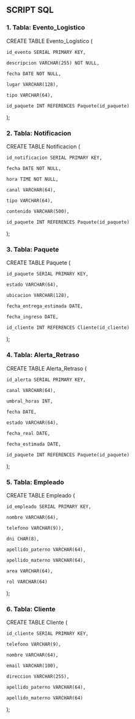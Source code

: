 ## SCRIPT SQL

### 1. Tabla: Evento_Logistico
CREATE TABLE Evento_Logistico (

    id_evento SERIAL PRIMARY KEY,

    descripcion VARCHAR(255) NOT NULL,
    
    fecha DATE NOT NULL,
    
    lugar VARCHAR(128),
    
    tipo VARCHAR(64),
    
    id_paquete INT REFERENCES Paquete(id_paquete)

);

### 2. Tabla: Notificacion
CREATE TABLE Notificacion (
    
    id_notificacion SERIAL PRIMARY KEY,
    
    fecha DATE NOT NULL,
    
    hora TIME NOT NULL,
    
    canal VARCHAR(64),
    
    tipo VARCHAR(64),
    
    contenido VARCHAR(500),
    
    id_paquete INT REFERENCES Paquete(id_paquete)

);

### 3. Tabla: Paquete
CREATE TABLE Paquete (
    
    id_paquete SERIAL PRIMARY KEY,
    
    estado VARCHAR(64),
    
    ubicacion VARCHAR(128),
    
    fecha_entrega_estimada DATE,
    
    fecha_ingreso DATE,
    
    id_cliente INT REFERENCES Cliente(id_cliente)

);

### 4. Tabla: Alerta_Retraso
CREATE TABLE Alerta_Retraso (
    
    id_alerta SERIAL PRIMARY KEY,
    
    canal VARCHAR(64),
    
    umbral_horas INT,
    
    fecha DATE,
    
    estado VARCHAR(64),
    
    fecha_real DATE,
    
    fecha_estimada DATE,
    
    id_paquete INT REFERENCES Paquete(id_paquete)

);

### 5. Tabla: Empleado
CREATE TABLE Empleado (
    
    id_empleado SERIAL PRIMARY KEY,
    
    nombre VARCHAR(64),
    
    telefono VARCHAR(9)),
    
    dni CHAR(8),
    
    apellido_paterno VARCHAR(64),
    
    apellido_materno VARCHAR(64),
    
    area VARCHAR(64),
    
    rol VARCHAR(64)

);


### 6. Tabla: Cliente
CREATE TABLE Cliente (

    id_cliente SERIAL PRIMARY KEY,
    
    telefono VARCHAR(9),
    
    nombre VARCHAR(64),
    
    email VARCHAR(100),
    
    direccion VARCHAR(255),
    
    apellido_paterno VARCHAR(64),
    
    apellido_materno VARCHAR(64)

);
